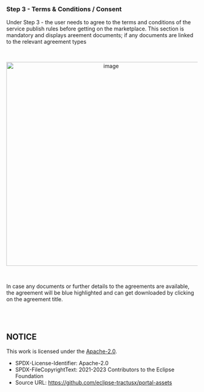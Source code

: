 ### Step 3 - Terms & Conditions / Consent

Under Step 3 - the user needs to agree to the terms and conditions of the service publish rules before getting on the marketplace. This section is mandatory and displays areement documents; if any documents are linked to the relevant agreement types

<br>

<p align="center">
<img width="536" alt="image" src="https://user-images.githubusercontent.com/94133633/229462236-62acf302-7899-4ef7-b067-ca904e7ce2b0.png">
</p>

<br>

In case any documents or further details to the agreements are available, the agreement will be blue highlighted and can get downloaded by clicking on the agreement title.

<br>
<br>

## NOTICE

This work is licensed under the [Apache-2.0](https://www.apache.org/licenses/LICENSE-2.0).

- SPDX-License-Identifier: Apache-2.0
- SPDX-FileCopyrightText: 2021-2023 Contributors to the Eclipse Foundation
- Source URL: https://github.com/eclipse-tractusx/portal-assets
